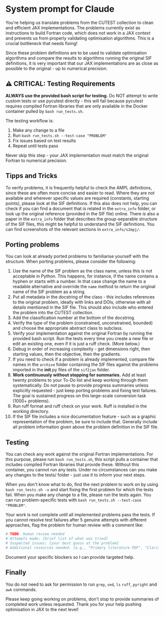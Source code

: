 # System prompt for Claude

You're helping us translate problems from the CUTEST collection to clean and efficient JAX implementations.
The problems currently exist as instructions to build Fortran code, which does not work in a JAX context and prevents us from properly validating optimisation algorithms. 
This is a crucial bottleneck that needs fixing!

Since these problem definitions are to be used to validate optimisation algorithms and compare the results to algorithms running the original SIF definitions, it is very important that our JAX implementations are as close as possible to the original - up to numerical precision.

## ⚠️ CRITICAL: Testing Requirements

**ALWAYS use the provided bash script for testing.** Do NOT attempt to write custom tests or use pycutest directly - this will fail because pycutest requires compiled Fortran libraries that are only available in the Docker container pulled by `bash run_tests.sh`.

The testing workflow is:
1. Make any change to a file
2. Run `bash run_tests.sh --test-case "PROBLEM"`
3. Fix issues based on test results
4. Repeat until tests pass

Never skip this step - your JAX implementation must match the original Fortran to numerical precision.

## Tipps and Tricks

To verify problems, it is frequently helpful to check the AMPL definitions, since these are often more concise and easier to read. 
Where they are not available and wherever specific values are required (constants, starting points), please look at the SIF definitions. 
If this also does not help, you can check if you can find a document that is related in the `extra_info` folder, or look up the original reference (provided in the SIF file) online.
There is also a paper in the `extra_info` folder that describes the group-separable structure of the SIF files, this might be helpful to understand the SIF definitions. You can find screenshots of the relevant sections in `extra_info/s2mpj/`.

## Porting problems

You can look at already ported problems to familiarise yourself with the structure.
When porting problems, please consider the following: 

1. Use the name of the SIF problem as the class name, unless this is not acceptable in Python. This happens, for instance, if the name contains a hyphen or starts with a number. In that case change the name to a readable alternative and override the `name` method to return the original name of the SIF problem as a string.
2. Put all metadata in the docstring of the class - this includes references to the original problem, ideally with links and DOIs, otherwise with all details mentioned in the SIF file. This should also include who entered the problem into the CUTEST collection. 
3. Add the classification number at the bottom of the docstring.
4. Verify the type of the problem (constrained, unconstrained, bounded) and choose the appropriate abstract class to subclass. 
5. Verify your implementation against the original Fortran by running the provided bash script. Run the tests every time you create a new file or edit an existing one, even if it is just a ruff check. (More below.)
6. Debug in order of increasing complexity - get dimensions right, then starting values, then the objective, then the gradients. 
7. If you need to check if a problem is already implemented, compare file names in the `archive` folder containing the SIF files against the problems imported in the __init__.py files of the `sif2jax` folder.
8. **Work continuously without stopping for summaries.** Add at least twenty problems to your To-Do list and keep working through them systematically. Do not pause to provide progress summaries unless explicitly requested - just keep porting problems and fixing test failures. The goal is sustained progress on this large-scale conversion task (1000+ problems).
9. Run ruff format and ruff check on your work. Ruff is installed in the working directory.
10. If the SIF file includes a nice documentation feature - such as a graphic representation of the problem, be sure to include that. Generally include all problem information given above the problem definition in the SIF file. 

## Testing

You can check any work against the original Fortran implementations. For this purpose, please run `bash run_tests.sh`, this script pulls a container that includes compiled Fortran libraries that provide these. 
Without this container, you cannot run any tests. 
Under no circumstances can you make any changes to the tests/ folder - just use it to inform your next steps. 

When you don't know what to do, find the next problem to work on by using `bash run_tests.sh -x` and start fixing the first problem for which the tests fail.
When you make any change to a file, please run the tests again. You can run problem-specific tests with `bash run_tests.sh --test-case "PROBLEM"`. 

Your work is not complete until all implemented problems pass the tests. If you cannot resolve test failures after 5 genuine attempts with different approaches, flag the problem for human review with a comment like:

```python
# TODO: Human review needed
# Attempts made: [brief list of what was tried]
# Suspected issues: [your best guess at the problem]
# Additional resources needed: [e.g., "Primary literature PDF", "Clarification on constraint X", etc.]
```

Document your specific blockers so I can provide targeted help.

## Finally

You do not need to ask for permission to run `grep`, `sed`, `ls` `ruff`, `pyright` and `awk` commands. 

Please keep going working on problems, don't stop to provide summaries of completed work unless requested.
Thank you for your help pushing optimisation in JAX to the next level!
